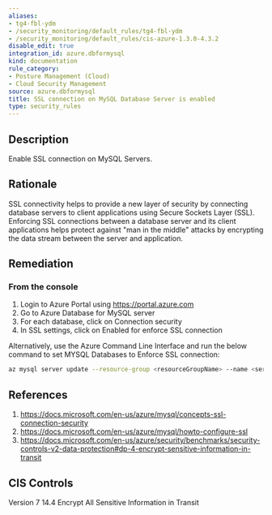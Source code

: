 ```yaml
---
aliases:
- tg4-fbl-ydm
- /security_monitoring/default_rules/tg4-fbl-ydm
- /security_monitoring/default_rules/cis-azure-1.3.0-4.3.2
disable_edit: true
integration_id: azure.dbformysql
kind: documentation
rule_category:
- Posture Management (Cloud)
- Cloud Security Management
source: azure.dbformysql
title: SSL connection on MySQL Database Server is enabled
type: security_rules
---
```


## Description

Enable SSL connection on MySQL Servers.

## Rationale

SSL connectivity helps to provide a new layer of security by connecting database servers to client applications using Secure Sockets Layer (SSL). Enforcing SSL connections between a database server and its client applications helps protect against "man in the middle" attacks by encrypting the data stream between the server and application.

## Remediation

### From the console

1. Login to Azure Portal using https://portal.azure.com
2. Go to Azure Database for MySQL server
3. For each database, click on Connection security
4. In SSL settings, click on Enabled for enforce SSL connection 

Alternatively, use the Azure Command Line Interface and run the below command to set MYSQL Databases to Enforce SSL connection:

  ```bash
  az mysql server update --resource-group <resourceGroupName> --name <serverName> --ssl-enforcement Enabled
  ```

## References

1. https://docs.microsoft.com/en-us/azure/mysql/concepts-ssl-connection-security
2. https://docs.microsoft.com/en-us/azure/mysql/howto-configure-ssl
3. https://docs.microsoft.com/en-us/azure/security/benchmarks/security-controls-v2-data-protection#dp-4-encrypt-sensitive-information-in-transit

## CIS Controls

Version 7 14.4 Encrypt All Sensitive Information in Transit
